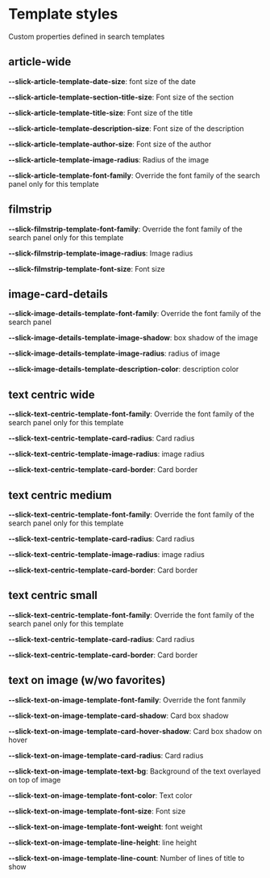 # Template styles

Custom properties defined in search templates

## article-wide

**--slick-article-template-date-size**:  font size of the date

**--slick-article-template-section-title-size**: Font size of the section

**--slick-article-template-title-size**: Font size of the title

**--slick-article-template-description-size**: Font size of the description

**--slick-article-template-author-size**: Font size of the author

**--slick-article-template-image-radius**: Radius of the image

**--slick-article-template-font-family**: Override the font family of the search panel only for this template

## filmstrip

**--slick-filmstrip-template-font-family**: Override the font family of the search panel only for this template

**--slick-filmstrip-template-image-radius**: Image radius

**--slick-filmstrip-template-font-size**: Font size

## image-card-details

**--slick-image-details-template-font-family**: Override the font family of the search panel

**--slick-image-details-template-image-shadow**: box shadow of the image

**--slick-image-details-template-image-radius**: radius of image

**--slick-image-details-template-description-color**: description color


## text centric wide

**--slick-text-centric-template-font-family**: Override the font family of the search panel only for this template

**--slick-text-centric-template-card-radius**: Card radius

**--slick-text-centric-template-image-radius**: image radius

**--slick-text-centric-template-card-border**: Card border


## text centric medium

**--slick-text-centric-template-font-family**: Override the font family of the search panel only for this template

**--slick-text-centric-template-card-radius**: Card radius

**--slick-text-centric-template-image-radius**: image radius

**--slick-text-centric-template-card-border**: Card border


## text centric small

**--slick-text-centric-template-font-family**: Override the font family of the search panel only for this template

**--slick-text-centric-template-card-radius**: Card radius

**--slick-text-centric-template-card-border**: Card border


## text on image (w/wo favorites)

**--slick-text-on-image-template-font-family**: Override the font fanmily 

**--slick-text-on-image-template-card-shadow**: Card box shadow

**--slick-text-on-image-template-card-hover-shadow**: Card box shadow on hover

**--slick-text-on-image-template-card-radius**: Card radius

**--slick-text-on-image-template-text-bg**: Background of the text overlayed on top of image

**--slick-text-on-image-template-font-color**: Text color

**--slick-text-on-image-template-font-size**: Font size

**--slick-text-on-image-template-font-weight**: font weight

**--slick-text-on-image-template-line-height**: line height

**--slick-text-on-image-template-line-count**: Number of lines of title to show



